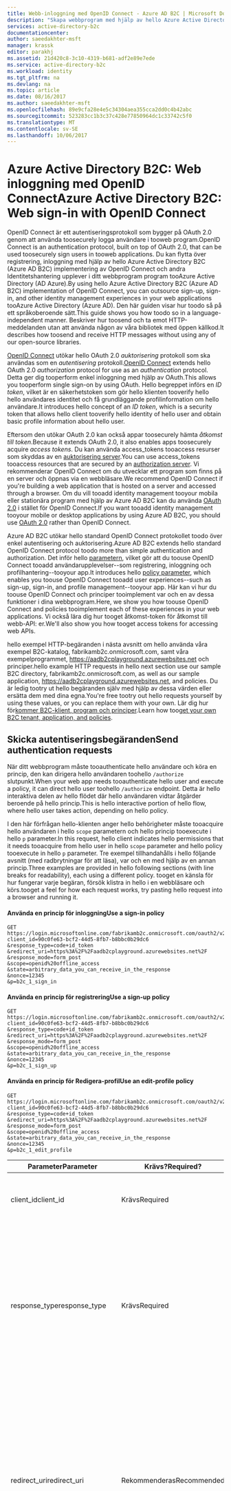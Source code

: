 ```yaml
---
title: Webb-inloggning med OpenID Connect - Azure AD B2C | Microsoft Docs
description: "Skapa webbprogram med hjälp av hello Azure Active Directory-implementeringen av autentiseringsprotokollet för hello OpenID Connect"
services: active-directory-b2c
documentationcenter: 
author: saeedakhter-msft
manager: krassk
editor: parakhj
ms.assetid: 21d420c8-3c10-4319-b681-adf2e89e7ede
ms.service: active-directory-b2c
ms.workload: identity
ms.tgt_pltfrm: na
ms.devlang: na
ms.topic: article
ms.date: 08/16/2017
ms.author: saeedakhter-msft
ms.openlocfilehash: 89e9cfa28e4e5c34304aea355cca2dd0c4b42abc
ms.sourcegitcommit: 523283cc1b3c37c428e77850964dc1c33742c5f0
ms.translationtype: MT
ms.contentlocale: sv-SE
ms.lasthandoff: 10/06/2017
---
```

# <a name="azure-active-directory-b2c-web-sign-in-with-openid-connect"></a><span data-ttu-id="76f8f-103">Azure Active Directory B2C: Web inloggning med OpenID Connect</span><span class="sxs-lookup"><span data-stu-id="76f8f-103">Azure Active Directory B2C: Web sign-in with OpenID Connect</span></span>
<span data-ttu-id="76f8f-104">OpenID Connect är ett autentiseringsprotokoll som bygger på OAuth 2.0 genom att använda toosecurely logga användare i tooweb program.</span><span class="sxs-lookup"><span data-stu-id="76f8f-104">OpenID Connect is an authentication protocol, built on top of OAuth 2.0, that can be used toosecurely sign users in tooweb applications.</span></span> <span data-ttu-id="76f8f-105">Du kan flytta över registrering, inloggning med hjälp av hello Azure Active Directory B2C (Azure AD B2C) implementering av OpenID Connect och andra Identitetshantering upplever i ditt webbprogram program tooAzure Active Directory (AD Azure).</span><span class="sxs-lookup"><span data-stu-id="76f8f-105">By using hello Azure Active Directory B2C (Azure AD B2C) implementation of OpenID Connect, you can outsource sign-up, sign-in, and other identity management experiences in your web applications tooAzure Active Directory (Azure AD).</span></span> <span data-ttu-id="76f8f-106">Den här guiden visar hur toodo så på ett språkoberoende sätt.</span><span class="sxs-lookup"><span data-stu-id="76f8f-106">This guide shows you how toodo so in a language-independent manner.</span></span> <span data-ttu-id="76f8f-107">Beskriver hur toosend och ta emot HTTP-meddelanden utan att använda någon av våra bibliotek med öppen källkod.</span><span class="sxs-lookup"><span data-stu-id="76f8f-107">It describes how toosend and receive HTTP messages without using any of our open-source libraries.</span></span>

<span data-ttu-id="76f8f-108">[OpenID Connect](http://openid.net/specs/openid-connect-core-1_0.html) utökar hello OAuth 2.0 *auktorisering* protokoll som ska användas som en *autentisering* protokoll.</span><span class="sxs-lookup"><span data-stu-id="76f8f-108">[OpenID Connect](http://openid.net/specs/openid-connect-core-1_0.html) extends hello OAuth 2.0 *authorization* protocol for use as an *authentication* protocol.</span></span> <span data-ttu-id="76f8f-109">Detta ger dig tooperform enkel inloggning med hjälp av OAuth.</span><span class="sxs-lookup"><span data-stu-id="76f8f-109">This allows you tooperform single sign-on by using OAuth.</span></span> <span data-ttu-id="76f8f-110">Hello begreppet införs en *ID token*, vilket är en säkerhetstoken som gör hello klienten tooverify hello hello användares identitet och få grundläggande profilinformation om hello användare.</span><span class="sxs-lookup"><span data-stu-id="76f8f-110">It introduces hello concept of an *ID token*, which is a security token that allows hello client tooverify hello identity of hello user and obtain basic profile information about hello user.</span></span>

<span data-ttu-id="76f8f-111">Eftersom den utökar OAuth 2.0 kan också appar toosecurely hämta *åtkomst till token*.</span><span class="sxs-lookup"><span data-stu-id="76f8f-111">Because it extends OAuth 2.0, it also enables apps toosecurely acquire *access tokens*.</span></span> <span data-ttu-id="76f8f-112">Du kan använda access_tokens tooaccess resurser som skyddas av en [auktorisering server](active-directory-b2c-reference-protocols.md#the-basics).</span><span class="sxs-lookup"><span data-stu-id="76f8f-112">You can use access_tokens tooaccess resources that are secured by an [authorization server](active-directory-b2c-reference-protocols.md#the-basics).</span></span> <span data-ttu-id="76f8f-113">Vi rekommenderar OpenID Connect om du utvecklar ett program som finns på en server och öppnas via en webbläsare.</span><span class="sxs-lookup"><span data-stu-id="76f8f-113">We recommend OpenID Connect if you're building a web application that is hosted on a server and accessed through a browser.</span></span> <span data-ttu-id="76f8f-114">Om du vill tooadd identity management tooyour mobila eller stationära program med hjälp av Azure AD B2C kan du använda [OAuth 2.0](active-directory-b2c-reference-oauth-code.md) i stället för OpenID Connect.</span><span class="sxs-lookup"><span data-stu-id="76f8f-114">If you want tooadd identity management tooyour mobile or desktop applications by using Azure AD B2C, you should use [OAuth 2.0](active-directory-b2c-reference-oauth-code.md) rather than OpenID Connect.</span></span>

<span data-ttu-id="76f8f-115">Azure AD B2C utökar hello standard OpenID Connect protokollet toodo över enkel autentisering och auktorisering.</span><span class="sxs-lookup"><span data-stu-id="76f8f-115">Azure AD B2C extends hello standard OpenID Connect protocol toodo more than simple authentication and authorization.</span></span> <span data-ttu-id="76f8f-116">Det inför hello [parametern](active-directory-b2c-reference-policies.md), vilket gör att du toouse OpenID Connect tooadd användarupplevelser--som registrering, inloggning och profilhantering--tooyour app.</span><span class="sxs-lookup"><span data-stu-id="76f8f-116">It introduces hello [policy parameter](active-directory-b2c-reference-policies.md), which enables you toouse OpenID Connect tooadd user experiences--such as sign-up, sign-in, and profile management--tooyour app.</span></span> <span data-ttu-id="76f8f-117">Här kan vi hur du toouse OpenID Connect och principer tooimplement var och en av dessa funktioner i dina webbprogram.</span><span class="sxs-lookup"><span data-stu-id="76f8f-117">Here, we show you how toouse OpenID Connect and policies tooimplement each of these experiences in your web applications.</span></span> <span data-ttu-id="76f8f-118">Vi också lära dig hur tooget åtkomst-token för åtkomst till webb-API: er.</span><span class="sxs-lookup"><span data-stu-id="76f8f-118">We'll also show you how tooget access tokens for accessing web APIs.</span></span>

<span data-ttu-id="76f8f-119">hello exempel HTTP-begäranden i nästa avsnitt om hello använda våra exempel B2C-katalog, fabrikamb2c.onmicrosoft.com, samt våra exempelprogrammet, https://aadb2cplayground.azurewebsites.net och principer.</span><span class="sxs-lookup"><span data-stu-id="76f8f-119">hello example HTTP requests in hello next section use our sample B2C directory, fabrikamb2c.onmicrosoft.com, as well as our sample application, https://aadb2cplayground.azurewebsites.net, and policies.</span></span> <span data-ttu-id="76f8f-120">Du är ledig tootry ut hello begäranden själv med hjälp av dessa värden eller ersätta dem med dina egna.</span><span class="sxs-lookup"><span data-stu-id="76f8f-120">You're free tootry out hello requests yourself by using these values, or you can replace them with your own.</span></span>
<span data-ttu-id="76f8f-121">Lär dig hur för[kommer B2C-klient, program och principer](#use-your-own-b2c-directory).</span><span class="sxs-lookup"><span data-stu-id="76f8f-121">Learn how too[get your own B2C tenant, application, and policies](#use-your-own-b2c-directory).</span></span>

## <a name="send-authentication-requests"></a><span data-ttu-id="76f8f-122">Skicka autentiseringsbegäranden</span><span class="sxs-lookup"><span data-stu-id="76f8f-122">Send authentication requests</span></span>
<span data-ttu-id="76f8f-123">När ditt webbprogram måste tooauthenticate hello användare och köra en princip, den kan dirigera hello användaren toohello `/authorize` slutpunkt.</span><span class="sxs-lookup"><span data-stu-id="76f8f-123">When your web app needs tooauthenticate hello user and execute a policy, it can direct hello user toohello `/authorize` endpoint.</span></span> <span data-ttu-id="76f8f-124">Detta är hello interaktiva delen av hello flödet där hello användaren vidtar åtgärder beroende på hello princip.</span><span class="sxs-lookup"><span data-stu-id="76f8f-124">This is hello interactive portion of hello flow, where hello user takes action, depending on hello policy.</span></span>

<span data-ttu-id="76f8f-125">I den här förfrågan hello-klienten anger hello behörigheter måste tooacquire hello användaren i hello `scope` parametern och hello princip tooexecute i hello `p` parameter.</span><span class="sxs-lookup"><span data-stu-id="76f8f-125">In this request, hello client indicates hello permissions that it needs tooacquire from hello user in hello `scope` parameter and hello policy tooexecute in hello `p` parameter.</span></span> <span data-ttu-id="76f8f-126">Tre exempel tillhandahålls i hello följande avsnitt (med radbrytningar för att läsa), var och en med hjälp av en annan princip.</span><span class="sxs-lookup"><span data-stu-id="76f8f-126">Three examples are provided in hello following sections (with line breaks for readability), each using a different policy.</span></span> <span data-ttu-id="76f8f-127">tooget en känsla för hur fungerar varje begäran, försök klistra in hello i en webbläsare och körs.</span><span class="sxs-lookup"><span data-stu-id="76f8f-127">tooget a feel for how each request works, try pasting hello request into a browser and running it.</span></span>

#### <a name="use-a-sign-in-policy"></a><span data-ttu-id="76f8f-128">Använda en princip för inloggning</span><span class="sxs-lookup"><span data-stu-id="76f8f-128">Use a sign-in policy</span></span>
```
GET https://login.microsoftonline.com/fabrikamb2c.onmicrosoft.com/oauth2/v2.0/authorize?
client_id=90c0fe63-bcf2-44d5-8fb7-b8bbc0b29dc6
&response_type=code+id_token
&redirect_uri=https%3A%2F%2Faadb2cplayground.azurewebsites.net%2F
&response_mode=form_post
&scope=openid%20offline_access
&state=arbitrary_data_you_can_receive_in_the_response
&nonce=12345
&p=b2c_1_sign_in
```

#### <a name="use-a-sign-up-policy"></a><span data-ttu-id="76f8f-129">Använda en princip för registrering</span><span class="sxs-lookup"><span data-stu-id="76f8f-129">Use a sign-up policy</span></span>
```
GET https://login.microsoftonline.com/fabrikamb2c.onmicrosoft.com/oauth2/v2.0/authorize?
client_id=90c0fe63-bcf2-44d5-8fb7-b8bbc0b29dc6
&response_type=code+id_token
&redirect_uri=https%3A%2F%2Faadb2cplayground.azurewebsites.net%2F
&response_mode=form_post
&scope=openid%20offline_access
&state=arbitrary_data_you_can_receive_in_the_response
&nonce=12345
&p=b2c_1_sign_up
```

#### <a name="use-an-edit-profile-policy"></a><span data-ttu-id="76f8f-130">Använda en princip för Redigera-profil</span><span class="sxs-lookup"><span data-stu-id="76f8f-130">Use an edit-profile policy</span></span>
```
GET https://login.microsoftonline.com/fabrikamb2c.onmicrosoft.com/oauth2/v2.0/authorize?
client_id=90c0fe63-bcf2-44d5-8fb7-b8bbc0b29dc6
&response_type=code+id_token
&redirect_uri=https%3A%2F%2Faadb2cplayground.azurewebsites.net%2F
&response_mode=form_post
&scope=openid%20offline_access
&state=arbitrary_data_you_can_receive_in_the_response
&nonce=12345
&p=b2c_1_edit_profile
```

| <span data-ttu-id="76f8f-131">Parameter</span><span class="sxs-lookup"><span data-stu-id="76f8f-131">Parameter</span></span> | <span data-ttu-id="76f8f-132">Krävs?</span><span class="sxs-lookup"><span data-stu-id="76f8f-132">Required?</span></span> | <span data-ttu-id="76f8f-133">Beskrivning</span><span class="sxs-lookup"><span data-stu-id="76f8f-133">Description</span></span> |
| --- | --- | --- |
| <span data-ttu-id="76f8f-134">client_id</span><span class="sxs-lookup"><span data-stu-id="76f8f-134">client_id</span></span> |<span data-ttu-id="76f8f-135">Krävs</span><span class="sxs-lookup"><span data-stu-id="76f8f-135">Required</span></span> |<span data-ttu-id="76f8f-136">hello program-ID som hello [Azure-portalen](https://portal.azure.com/) tilldelade tooyour app.</span><span class="sxs-lookup"><span data-stu-id="76f8f-136">hello application ID that hello [Azure portal](https://portal.azure.com/) assigned tooyour app.</span></span> |
| <span data-ttu-id="76f8f-137">response_type</span><span class="sxs-lookup"><span data-stu-id="76f8f-137">response_type</span></span> |<span data-ttu-id="76f8f-138">Krävs</span><span class="sxs-lookup"><span data-stu-id="76f8f-138">Required</span></span> |<span data-ttu-id="76f8f-139">hello svarstyp som måste innehålla en ID-token för OpenID Connect.</span><span class="sxs-lookup"><span data-stu-id="76f8f-139">hello response type, which must include an ID token for OpenID Connect.</span></span> <span data-ttu-id="76f8f-140">Om ditt webbprogram måste också token för att anropa ett webb-API, kan du använda `code+id_token`eftersom vi har gjort här.</span><span class="sxs-lookup"><span data-stu-id="76f8f-140">If your web app also needs tokens for calling a web API, you can use `code+id_token`, as we've done here.</span></span> |
| <span data-ttu-id="76f8f-141">redirect_uri</span><span class="sxs-lookup"><span data-stu-id="76f8f-141">redirect_uri</span></span> |<span data-ttu-id="76f8f-142">Rekommenderas</span><span class="sxs-lookup"><span data-stu-id="76f8f-142">Recommended</span></span> |<span data-ttu-id="76f8f-143">Hej `redirect_uri` parameter för din app, där autentisering svar kan skickas och tas emot av din app.</span><span class="sxs-lookup"><span data-stu-id="76f8f-143">hello `redirect_uri` parameter of your app, where authentication responses can be sent and received by your app.</span></span> <span data-ttu-id="76f8f-144">Den måste matcha en hello `redirect_uri` parametrar som du har registrerat i hello portal, förutom att det måste vara URL-kodade.</span><span class="sxs-lookup"><span data-stu-id="76f8f-144">It must exactly match one of hello `redirect_uri` parameters that you registered in hello portal, except that it must be URL encoded.</span></span> |
| <span data-ttu-id="76f8f-145">Omfång</span><span class="sxs-lookup"><span data-stu-id="76f8f-145">scope</span></span> |<span data-ttu-id="76f8f-146">Krävs</span><span class="sxs-lookup"><span data-stu-id="76f8f-146">Required</span></span> |<span data-ttu-id="76f8f-147">En blankstegsavgränsad lista över scope.</span><span class="sxs-lookup"><span data-stu-id="76f8f-147">A space-separated list of scopes.</span></span> <span data-ttu-id="76f8f-148">Ett enda scope-värde som anger tooAzure AD både behörigheter som krävs.</span><span class="sxs-lookup"><span data-stu-id="76f8f-148">A single scope value indicates tooAzure AD both permissions that are being requested.</span></span> <span data-ttu-id="76f8f-149">Hej `openid` omfång anger en behörighet toosign i hello användar- och hämta data om hello användaren i hello form av ID-token (mer toocome på den här hello nedan).</span><span class="sxs-lookup"><span data-stu-id="76f8f-149">hello `openid` scope indicates a permission toosign in hello user and get data about hello user in hello form of ID tokens (more toocome on this later in hello article).</span></span> <span data-ttu-id="76f8f-150">Hej `offline_access` scope är valfritt för webbprogram.</span><span class="sxs-lookup"><span data-stu-id="76f8f-150">hello `offline_access` scope is optional for web apps.</span></span> <span data-ttu-id="76f8f-151">Anger det att din app måste en *uppdateringstoken* för långlivade åtkomst tooresources.</span><span class="sxs-lookup"><span data-stu-id="76f8f-151">It indicates that your app will need a *refresh token* for long-lived access tooresources.</span></span> |
| <span data-ttu-id="76f8f-152">response_mode</span><span class="sxs-lookup"><span data-stu-id="76f8f-152">response_mode</span></span> |<span data-ttu-id="76f8f-153">Rekommenderas</span><span class="sxs-lookup"><span data-stu-id="76f8f-153">Recommended</span></span> |<span data-ttu-id="76f8f-154">hello-metod som ska använda toosend hello resulterande auktorisering kod tillbaka tooyour app.</span><span class="sxs-lookup"><span data-stu-id="76f8f-154">hello method that should be used toosend hello resulting authorization code back tooyour app.</span></span> <span data-ttu-id="76f8f-155">Det kan vara antingen `query`, `form_post`, eller `fragment`.</span><span class="sxs-lookup"><span data-stu-id="76f8f-155">It can be either `query`, `form_post`, or `fragment`.</span></span>  <span data-ttu-id="76f8f-156">Hej `form_post` svar läge rekommenderas för bästa säkerhet.</span><span class="sxs-lookup"><span data-stu-id="76f8f-156">hello `form_post` response mode is recommended for best security.</span></span> |
| <span data-ttu-id="76f8f-157">state</span><span class="sxs-lookup"><span data-stu-id="76f8f-157">state</span></span> |<span data-ttu-id="76f8f-158">Rekommenderas</span><span class="sxs-lookup"><span data-stu-id="76f8f-158">Recommended</span></span> |<span data-ttu-id="76f8f-159">Ett värde som ingår i hello-begäran som returneras också hello token svar.</span><span class="sxs-lookup"><span data-stu-id="76f8f-159">A value included in hello request that is also returned in hello token response.</span></span> <span data-ttu-id="76f8f-160">Det kan vara en sträng med innehåll som du vill använda.</span><span class="sxs-lookup"><span data-stu-id="76f8f-160">It can be a string of any content that you want.</span></span> <span data-ttu-id="76f8f-161">Ett slumpmässigt genererat unikt värde används vanligtvis för att förhindra attacker med förfalskning av begäran.</span><span class="sxs-lookup"><span data-stu-id="76f8f-161">A randomly generated unique value is typically used for preventing cross-site request forgery attacks.</span></span> <span data-ttu-id="76f8f-162">hello tillstånd är också används tooencode information om hello användarens tillstånd i hello app innan hello autentiseringsbegäran inträffade, exempelvis hello sidan de befann sig i.</span><span class="sxs-lookup"><span data-stu-id="76f8f-162">hello state is also used tooencode information about hello user's state in hello app before hello authentication request occurred, such as hello page they were on.</span></span> |
| <span data-ttu-id="76f8f-163">temporärt ID</span><span class="sxs-lookup"><span data-stu-id="76f8f-163">nonce</span></span> |<span data-ttu-id="76f8f-164">Krävs</span><span class="sxs-lookup"><span data-stu-id="76f8f-164">Required</span></span> |<span data-ttu-id="76f8f-165">Ett värde som ingår i hello-begäran (genereras av hello app) som ska tas med i hello resulterande ID-token som ett anspråk.</span><span class="sxs-lookup"><span data-stu-id="76f8f-165">A value included in hello request (generated by hello app) that will be included in hello resulting ID token as a claim.</span></span> <span data-ttu-id="76f8f-166">hello app kan kontrollera det här värdet toomitigate token replay-attacker.</span><span class="sxs-lookup"><span data-stu-id="76f8f-166">hello app can then verify this value toomitigate token replay attacks.</span></span> <span data-ttu-id="76f8f-167">hello-värdet är vanligtvis en slumpmässig unik sträng som kan använda tooidentify hello ursprung hello-begäran.</span><span class="sxs-lookup"><span data-stu-id="76f8f-167">hello value is typically a randomized unique string that can be used tooidentify hello origin of hello request.</span></span> |
| <span data-ttu-id="76f8f-168">P</span><span class="sxs-lookup"><span data-stu-id="76f8f-168">p</span></span> |<span data-ttu-id="76f8f-169">Krävs</span><span class="sxs-lookup"><span data-stu-id="76f8f-169">Required</span></span> |<span data-ttu-id="76f8f-170">hello-princip som kommer att utföras.</span><span class="sxs-lookup"><span data-stu-id="76f8f-170">hello policy that will be executed.</span></span> <span data-ttu-id="76f8f-171">Det är hello namnet på en princip som skapas i din B2C-klient.</span><span class="sxs-lookup"><span data-stu-id="76f8f-171">It is hello name of a policy that is created in your B2C tenant.</span></span> <span data-ttu-id="76f8f-172">hello principvärdet namn måste börja med `b2c\_1\_`.</span><span class="sxs-lookup"><span data-stu-id="76f8f-172">hello policy name value should begin with `b2c\_1\_`.</span></span> <span data-ttu-id="76f8f-173">Lär dig mer om principer och hello [expanderbara principramverk](active-directory-b2c-reference-policies.md).</span><span class="sxs-lookup"><span data-stu-id="76f8f-173">Learn more about policies and hello [extensible policy framework](active-directory-b2c-reference-policies.md).</span></span> |
| <span data-ttu-id="76f8f-174">kommandotolk</span><span class="sxs-lookup"><span data-stu-id="76f8f-174">prompt</span></span> |<span data-ttu-id="76f8f-175">Valfri</span><span class="sxs-lookup"><span data-stu-id="76f8f-175">Optional</span></span> |<span data-ttu-id="76f8f-176">hello typ av användarinteraktion som krävs.</span><span class="sxs-lookup"><span data-stu-id="76f8f-176">hello type of user interaction that is required.</span></span> <span data-ttu-id="76f8f-177">hello enda giltiga värdet just nu är `login`, vilket framtvingar hello användaren tooenter sina autentiseringsuppgifter på begäran.</span><span class="sxs-lookup"><span data-stu-id="76f8f-177">hello only valid value at this time is `login`, which forces hello user tooenter their credentials on that request.</span></span> <span data-ttu-id="76f8f-178">Enkel inloggning börjar inte gälla.</span><span class="sxs-lookup"><span data-stu-id="76f8f-178">Single sign-on will not take effect.</span></span> |

<span data-ttu-id="76f8f-179">Nu uppmanas användaren hello toocomplete hello princip arbetsflöde.</span><span class="sxs-lookup"><span data-stu-id="76f8f-179">At this point, hello user is asked toocomplete hello policy's workflow.</span></span> <span data-ttu-id="76f8f-180">Detta kan omfatta hello användaren att ange sina användarnamn och lösenord, logga in med en sociala identitet registrerar sig för hello directory eller ett annat nummer av steg, beroende på hur hello princip har definierats.</span><span class="sxs-lookup"><span data-stu-id="76f8f-180">This might involve hello user entering their username and password, signing in with a social identity, signing up for hello directory, or any other number of steps, depending on how hello policy is defined.</span></span>

<span data-ttu-id="76f8f-181">När hello användaren Slutför hello princip, Azure AD tillbaka ett svar tooyour app på hello anges `redirect_uri` parameter med hello-metod som har angetts i hello `response_mode` parameter.</span><span class="sxs-lookup"><span data-stu-id="76f8f-181">After hello user completes hello policy, Azure AD returns a response tooyour app at hello indicated `redirect_uri` parameter, by using hello method that is specified in hello `response_mode` parameter.</span></span> <span data-ttu-id="76f8f-182">hello svar är hello samma för alla hello föregående fall, oberoende av hello-princip som körs.</span><span class="sxs-lookup"><span data-stu-id="76f8f-182">hello response is hello same for each of hello preceding cases, independent of hello policy that is executed.</span></span>

<span data-ttu-id="76f8f-183">Ett lyckat svar med `response_mode=fragment` skulle se ut:</span><span class="sxs-lookup"><span data-stu-id="76f8f-183">A successful response using `response_mode=fragment` would look like:</span></span>

```
GET https://aadb2cplayground.azurewebsites.net/#
id_token=eyJ0eXAiOiJKV1QiLCJhbGciOiJSUzI1NiIsIng1dCI6Ik5HVEZ2ZEstZnl0aEV1Q...
&code=AwABAAAAvPM1KaPlrEqdFSBzjqfTGBCmLdgfSTLEMPGYuNHSUYBrq...
&state=arbitrary_data_you_can_receive_in_the_response
```

| <span data-ttu-id="76f8f-184">Parameter</span><span class="sxs-lookup"><span data-stu-id="76f8f-184">Parameter</span></span> | <span data-ttu-id="76f8f-185">Beskrivning</span><span class="sxs-lookup"><span data-stu-id="76f8f-185">Description</span></span> |
| --- | --- |
| <span data-ttu-id="76f8f-186">id_token</span><span class="sxs-lookup"><span data-stu-id="76f8f-186">id_token</span></span> |<span data-ttu-id="76f8f-187">Hej ID-token som hello app som begärdes.</span><span class="sxs-lookup"><span data-stu-id="76f8f-187">hello ID token that hello app requested.</span></span> <span data-ttu-id="76f8f-188">Du kan använda hello ID token tooverify hello användarens identitet och starta en session med hello användare.</span><span class="sxs-lookup"><span data-stu-id="76f8f-188">You can use hello ID token tooverify hello user's identity and begin a session with hello user.</span></span> <span data-ttu-id="76f8f-189">Mer information om ID-token och deras innehåll ingår i hello [Azure AD B2C tokenreferens](active-directory-b2c-reference-tokens.md).</span><span class="sxs-lookup"><span data-stu-id="76f8f-189">More details on ID tokens and their contents are included in hello [Azure AD B2C token reference](active-directory-b2c-reference-tokens.md).</span></span> |
| <span data-ttu-id="76f8f-190">Koden</span><span class="sxs-lookup"><span data-stu-id="76f8f-190">code</span></span> |<span data-ttu-id="76f8f-191">hello auktorisering code hello appen begärs, om du har använt `response_type=code+id_token`.</span><span class="sxs-lookup"><span data-stu-id="76f8f-191">hello authorization code that hello app requested, if you used `response_type=code+id_token`.</span></span> <span data-ttu-id="76f8f-192">hello app kan använda hello auktorisering koden toorequest en åtkomst-token för en målresurs.</span><span class="sxs-lookup"><span data-stu-id="76f8f-192">hello app can use hello authorization code toorequest an access token for a target resource.</span></span> <span data-ttu-id="76f8f-193">Auktoriseringskoder är mycket tillfällig.</span><span class="sxs-lookup"><span data-stu-id="76f8f-193">Authorization codes are very short-lived.</span></span> <span data-ttu-id="76f8f-194">Vanligtvis de går ut efter 10 minuter.</span><span class="sxs-lookup"><span data-stu-id="76f8f-194">Typically, they expire after about 10 minutes.</span></span> |
| <span data-ttu-id="76f8f-195">state</span><span class="sxs-lookup"><span data-stu-id="76f8f-195">state</span></span> |<span data-ttu-id="76f8f-196">Om en `state` parametern ingår i hello begäran hello samma värde som ska visas i hello svar.</span><span class="sxs-lookup"><span data-stu-id="76f8f-196">If a `state` parameter is included in hello request, hello same value should appear in hello response.</span></span> <span data-ttu-id="76f8f-197">hello app bör kontrollera att hello `state` värden i hello förfrågan och svar är identiska.</span><span class="sxs-lookup"><span data-stu-id="76f8f-197">hello app should verify that hello `state` values in hello request and response are identical.</span></span> |

<span data-ttu-id="76f8f-198">Felsvar kan även skickas toohello `redirect_uri` parameter så hello appen kan hantera dem på rätt sätt:</span><span class="sxs-lookup"><span data-stu-id="76f8f-198">Error responses can also be sent toohello `redirect_uri` parameter so that hello app can handle them appropriately:</span></span>

```
GET https://aadb2cplayground.azurewebsites.net/#
error=access_denied
&error_description=the+user+canceled+the+authentication
&state=arbitrary_data_you_can_receive_in_the_response
```

| <span data-ttu-id="76f8f-199">Parameter</span><span class="sxs-lookup"><span data-stu-id="76f8f-199">Parameter</span></span> | <span data-ttu-id="76f8f-200">Beskrivning</span><span class="sxs-lookup"><span data-stu-id="76f8f-200">Description</span></span> |
| --- | --- |
| <span data-ttu-id="76f8f-201">fel</span><span class="sxs-lookup"><span data-stu-id="76f8f-201">error</span></span> |<span data-ttu-id="76f8f-202">En felkod sträng som kan använda tooclassify typer av fel som inträffar och som kan vara används tooreact tooerrors.</span><span class="sxs-lookup"><span data-stu-id="76f8f-202">An error-code string that can be used tooclassify types of errors that occur and that can be used tooreact tooerrors.</span></span> |
| <span data-ttu-id="76f8f-203">error_description</span><span class="sxs-lookup"><span data-stu-id="76f8f-203">error_description</span></span> |<span data-ttu-id="76f8f-204">Ett felmeddelande som kan hjälpa utvecklare identifiera hello grundorsaken till ett autentiseringsfel.</span><span class="sxs-lookup"><span data-stu-id="76f8f-204">A specific error message that can help a developer identify hello root cause of an authentication error.</span></span> |
| <span data-ttu-id="76f8f-205">state</span><span class="sxs-lookup"><span data-stu-id="76f8f-205">state</span></span> |<span data-ttu-id="76f8f-206">Se hello fullständig beskrivning i hello första tabellen i det här avsnittet.</span><span class="sxs-lookup"><span data-stu-id="76f8f-206">See hello full description in hello first table in this section.</span></span> <span data-ttu-id="76f8f-207">Om en `state` parametern ingår i hello begäran hello samma värde som ska visas i hello svar.</span><span class="sxs-lookup"><span data-stu-id="76f8f-207">If a `state` parameter is included in hello request, hello same value should appear in hello response.</span></span> <span data-ttu-id="76f8f-208">hello app bör kontrollera att hello `state` värden i hello förfrågan och svar är identiska.</span><span class="sxs-lookup"><span data-stu-id="76f8f-208">hello app should verify that hello `state` values in hello request and response are identical.</span></span> |

## <a name="validate-hello-id-token"></a><span data-ttu-id="76f8f-209">Validera hello-ID-token</span><span class="sxs-lookup"><span data-stu-id="76f8f-209">Validate hello ID token</span></span>
<span data-ttu-id="76f8f-210">Bara tar emot en token med ID: T är inte tillräckligt med tooauthenticate hello-användare.</span><span class="sxs-lookup"><span data-stu-id="76f8f-210">Just receiving an ID token is not enough tooauthenticate hello user.</span></span> <span data-ttu-id="76f8f-211">Du måste verifiera signaturen för hello-ID-token och kontrollera hello anspråk i hello token per krav som din app.</span><span class="sxs-lookup"><span data-stu-id="76f8f-211">You must validate hello ID token's signature and verify hello claims in hello token per your app's requirements.</span></span> <span data-ttu-id="76f8f-212">Azure AD B2C använder [JSON Web token (JWTs)](http://self-issued.info/docs/draft-ietf-oauth-json-web-token.html) och offentlig nyckel kryptografi toosign token och kontrollera att de är giltiga.</span><span class="sxs-lookup"><span data-stu-id="76f8f-212">Azure AD B2C uses [JSON Web Tokens (JWTs)](http://self-issued.info/docs/draft-ietf-oauth-json-web-token.html) and public key cryptography toosign tokens and verify that they are valid.</span></span>

<span data-ttu-id="76f8f-213">Det finns många öppen källkod bibliotek som är tillgängliga för att validera JWTs, beroende på ditt språk preferensordning.</span><span class="sxs-lookup"><span data-stu-id="76f8f-213">There are many open-source libraries that are available for validating JWTs, depending on your language of preference.</span></span> <span data-ttu-id="76f8f-214">Vi rekommenderar att utforska alternativen i stället för att implementera din egen valideringslogik.</span><span class="sxs-lookup"><span data-stu-id="76f8f-214">We recommend exploring those options rather than implementing your own validation logic.</span></span> <span data-ttu-id="76f8f-215">hello information här kan vara användbart i räkna ut hur tooproperly använder dessa bibliotek.</span><span class="sxs-lookup"><span data-stu-id="76f8f-215">hello information here will be useful in figuring out how tooproperly use those libraries.</span></span>

<span data-ttu-id="76f8f-216">Azure AD B2C har OpenID Connect metadata slutpunkt, vilket gör att en app toofetch information om Azure AD B2C vid körning.</span><span class="sxs-lookup"><span data-stu-id="76f8f-216">Azure AD B2C has an OpenID Connect metadata endpoint, which allows an app toofetch information about Azure AD B2C at runtime.</span></span> <span data-ttu-id="76f8f-217">Informationen omfattar slutpunkter, token innehåll och nycklar för tokensignering.</span><span class="sxs-lookup"><span data-stu-id="76f8f-217">This information includes endpoints, token contents, and token signing keys.</span></span> <span data-ttu-id="76f8f-218">Det finns en JSON-dokumentet för metadata för varje princip i din B2C-klient.</span><span class="sxs-lookup"><span data-stu-id="76f8f-218">There is a JSON metadata document for each policy in your B2C tenant.</span></span> <span data-ttu-id="76f8f-219">Till exempel hello Metadatadokumentet för hello `b2c_1_sign_in` princip i `fabrikamb2c.onmicrosoft.com` finns på:</span><span class="sxs-lookup"><span data-stu-id="76f8f-219">For example, hello metadata document for hello `b2c_1_sign_in` policy in `fabrikamb2c.onmicrosoft.com` is located at:</span></span>

`https://login.microsoftonline.com/fabrikamb2c.onmicrosoft.com/v2.0/.well-known/openid-configuration?p=b2c_1_sign_in`

<span data-ttu-id="76f8f-220">En av hello egenskaperna för den här konfigurationsdokument är `jwks_uri`, vars värde för hello samma princip skulle vara:</span><span class="sxs-lookup"><span data-stu-id="76f8f-220">One of hello properties of this configuration document is `jwks_uri`, whose value for hello same policy would be:</span></span>

<span data-ttu-id="76f8f-221">`https://login.microsoftonline.com/fabrikamb2c.onmicrosoft.com/discovery/v2.0/keys?p=b2c_1_sign_in`.</span><span class="sxs-lookup"><span data-stu-id="76f8f-221">`https://login.microsoftonline.com/fabrikamb2c.onmicrosoft.com/discovery/v2.0/keys?p=b2c_1_sign_in`.</span></span>

<span data-ttu-id="76f8f-222">toodetermine vilken princip som användes i en ID-token-signering (och från där toofetch hello metadata), har du två alternativ.</span><span class="sxs-lookup"><span data-stu-id="76f8f-222">toodetermine which policy was used in signing an ID token (and from where toofetch hello metadata), you have two options.</span></span> <span data-ttu-id="76f8f-223">Först hello principnamn ingår i hello `acr` anspråk i hello-ID-token.</span><span class="sxs-lookup"><span data-stu-id="76f8f-223">First, hello policy name is included in hello `acr` claim in hello ID token.</span></span> <span data-ttu-id="76f8f-224">Information om hur tooparse hello anspråk från en ID-token finns hello [Azure AD B2C tokenreferens](active-directory-b2c-reference-tokens.md).</span><span class="sxs-lookup"><span data-stu-id="76f8f-224">For information on how tooparse hello claims from an ID token, see hello [Azure AD B2C token reference](active-directory-b2c-reference-tokens.md).</span></span> <span data-ttu-id="76f8f-225">Ett annat alternativ är tooencode hello princip i hello värdet för hello `state` parameter när du skickar hello begäran och sedan avkoda toodetermine vilken princip som har använts.</span><span class="sxs-lookup"><span data-stu-id="76f8f-225">Your other option is tooencode hello policy in hello value of hello `state` parameter when you issue hello request, and then decode it toodetermine which policy was used.</span></span> <span data-ttu-id="76f8f-226">Antingen metoden är giltig.</span><span class="sxs-lookup"><span data-stu-id="76f8f-226">Either method is valid.</span></span>

<span data-ttu-id="76f8f-227">När du har skaffat hello Metadatadokumentet från hello OpenID Connect metadataslutpunkten kan du använda hello 256 RSA-offentliga nycklar (som finns i den här slutpunkten) toovalidate hello signaturen för hello-ID-token.</span><span class="sxs-lookup"><span data-stu-id="76f8f-227">After you've acquired hello metadata document from hello OpenID Connect metadata endpoint, you can use hello RSA 256 public keys (which are located at this endpoint) toovalidate hello signature of hello ID token.</span></span> <span data-ttu-id="76f8f-228">Det kan finnas flera nycklar som anges i den här slutpunkten vid en viss tidpunkt, alla identifierade med ett `kid` anspråk.</span><span class="sxs-lookup"><span data-stu-id="76f8f-228">There might be multiple keys listed at this endpoint at any given point in time, each identified by a `kid` claim.</span></span> <span data-ttu-id="76f8f-229">hello rubriken för hello-ID-token innehåller också en `kid` anspråk, som anger vilken av dessa nycklar används toosign hello-ID-token.</span><span class="sxs-lookup"><span data-stu-id="76f8f-229">hello header of hello ID token also contains a `kid` claim, which indicates which of these keys was used toosign hello ID token.</span></span> <span data-ttu-id="76f8f-230">Mer information finns i hello [Azure AD B2C tokenreferens](active-directory-b2c-reference-tokens.md) (hello avsnitt på [verifiera token](active-directory-b2c-reference-tokens.md#token-validation), i synnerhet).</span><span class="sxs-lookup"><span data-stu-id="76f8f-230">For more information, see hello [Azure AD B2C token reference](active-directory-b2c-reference-tokens.md) (hello section on [validating tokens](active-directory-b2c-reference-tokens.md#token-validation), in particular).</span></span>
<!--TODO: Improve hello information on this-->

<span data-ttu-id="76f8f-231">När du har verifierats hello signaturen för hello-ID-token, finns det flera anspråk som du behöver tooverify.</span><span class="sxs-lookup"><span data-stu-id="76f8f-231">After you've validated hello signature of hello ID token, there are several claims that you need tooverify.</span></span> <span data-ttu-id="76f8f-232">Exempel:</span><span class="sxs-lookup"><span data-stu-id="76f8f-232">For instance:</span></span>

* <span data-ttu-id="76f8f-233">Du bör verifiera hello `nonce` anspråk tooprevent token replay-attacker.</span><span class="sxs-lookup"><span data-stu-id="76f8f-233">You should validate hello `nonce` claim tooprevent token replay attacks.</span></span> <span data-ttu-id="76f8f-234">Värdet ska du angav i hello inloggning begäran.</span><span class="sxs-lookup"><span data-stu-id="76f8f-234">Its value should be what you specified in hello sign-in request.</span></span>
* <span data-ttu-id="76f8f-235">Du bör verifiera hello `aud` anspråk tooensure som hello-ID-token har utfärdats för din app.</span><span class="sxs-lookup"><span data-stu-id="76f8f-235">You should validate hello `aud` claim tooensure that hello ID token was issued for your app.</span></span> <span data-ttu-id="76f8f-236">Värdet ska vara hello program-ID för din app.</span><span class="sxs-lookup"><span data-stu-id="76f8f-236">Its value should be hello application ID of your app.</span></span>
* <span data-ttu-id="76f8f-237">Du bör verifiera hello `iat` och `exp` anspråk tooensure som hello-ID-token inte har upphört att gälla.</span><span class="sxs-lookup"><span data-stu-id="76f8f-237">You should validate hello `iat` and `exp` claims tooensure that hello ID token has not expired.</span></span>

<span data-ttu-id="76f8f-238">Det finns också flera mer verifieringar som ska utföras.</span><span class="sxs-lookup"><span data-stu-id="76f8f-238">There are also several more validations that you should perform.</span></span> <span data-ttu-id="76f8f-239">Dessa beskrivs i detalj i hello [OpenID Connect Core Spec](http://openid.net/specs/openid-connect-core-1_0.html).  Du kan också toovalidate ytterligare anspråk, beroende på ditt scenario.</span><span class="sxs-lookup"><span data-stu-id="76f8f-239">These are described in detail in hello [OpenID Connect Core Spec](http://openid.net/specs/openid-connect-core-1_0.html).  You might also want toovalidate additional claims, depending on your scenario.</span></span> <span data-ttu-id="76f8f-240">Några vanliga verifieringar inkluderar:</span><span class="sxs-lookup"><span data-stu-id="76f8f-240">Some common validations include:</span></span>

* <span data-ttu-id="76f8f-241">Säkerställa som hello användare/organisation har registrerat dig för hello app.</span><span class="sxs-lookup"><span data-stu-id="76f8f-241">Ensuring that hello user/organization has signed up for hello app.</span></span>
* <span data-ttu-id="76f8f-242">Säkerställa hello användaren har rätt behörighet/privilegier.</span><span class="sxs-lookup"><span data-stu-id="76f8f-242">Ensuring that hello user has proper authorization/privileges.</span></span>
* <span data-ttu-id="76f8f-243">Se till att en viss styrkan hos autentisering har inträffat, till exempel Azure Multi-Factor Authentication.</span><span class="sxs-lookup"><span data-stu-id="76f8f-243">Ensuring that a certain strength of authentication has occurred, such as Azure Multi-Factor Authentication.</span></span>

<span data-ttu-id="76f8f-244">Mer information om hello anspråk i en ID-token finns hello [Azure AD B2C tokenreferens](active-directory-b2c-reference-tokens.md).</span><span class="sxs-lookup"><span data-stu-id="76f8f-244">For more information on hello claims in an ID token, see hello [Azure AD B2C token reference](active-directory-b2c-reference-tokens.md).</span></span>

<span data-ttu-id="76f8f-245">När du har validerat hello-ID-token kan du börja en session med hello användare.</span><span class="sxs-lookup"><span data-stu-id="76f8f-245">After you have validated hello ID token, you can begin a session with hello user.</span></span> <span data-ttu-id="76f8f-246">Du kan använda hello anspråk i hello ID token tooobtain information om hello användare i din app.</span><span class="sxs-lookup"><span data-stu-id="76f8f-246">You can use hello claims in hello ID token tooobtain information about hello user in your app.</span></span> <span data-ttu-id="76f8f-247">Användningsområden för den här informationen omfattar bildskärm, poster och auktorisering.</span><span class="sxs-lookup"><span data-stu-id="76f8f-247">Uses for this information include display, records, and authorization.</span></span>

## <a name="get-a-token"></a><span data-ttu-id="76f8f-248">Hämta en token</span><span class="sxs-lookup"><span data-stu-id="76f8f-248">Get a token</span></span>
<span data-ttu-id="76f8f-249">Om du behöver din web app tooonly köra principer, kan du hoppa över hello följande avsnitten.</span><span class="sxs-lookup"><span data-stu-id="76f8f-249">If you need your web app tooonly execute policies, you can skip hello next few sections.</span></span> <span data-ttu-id="76f8f-250">Dessa avsnitt är tillämpliga endast tooweb appar som behöver toomake autentiserade anrop tooa webb-API och också skyddas av Azure AD B2C.</span><span class="sxs-lookup"><span data-stu-id="76f8f-250">These sections are applicable only tooweb apps that need toomake authenticated calls tooa web API and are also protected by Azure AD B2C.</span></span>

<span data-ttu-id="76f8f-251">Du kan lösa hello auktoriseringskod som du har köpt (med hjälp av `response_type=code+id_token`) för en token toohello önskad resursen genom att skicka en `POST` begära toohello `/token` slutpunkt.</span><span class="sxs-lookup"><span data-stu-id="76f8f-251">You can redeem hello authorization code that you acquired (by using `response_type=code+id_token`) for a token toohello desired resource by sending a `POST` request toohello `/token` endpoint.</span></span> <span data-ttu-id="76f8f-252">Är för närvarande hello resursen som du kan begära en token för ditt Apps egen backend-webb-API.</span><span class="sxs-lookup"><span data-stu-id="76f8f-252">Currently, hello only resource that you can request a token for is your app's own back-end web API.</span></span> <span data-ttu-id="76f8f-253">hello-konventionen för att begära en token tooyourself är toouse appens klient-ID som hello omfattning:</span><span class="sxs-lookup"><span data-stu-id="76f8f-253">hello convention for requesting a token tooyourself is toouse your app's client ID as hello scope:</span></span>

```
POST fabrikamb2c.onmicrosoft.com/oauth2/v2.0/token?p=b2c_1_sign_in HTTP/1.1
Host: https://login.microsoftonline.com
Content-Type: application/x-www-form-urlencoded

grant_type=authorization_code&client_id=90c0fe63-bcf2-44d5-8fb7-b8bbc0b29dc6&scope=90c0fe63-bcf2-44d5-8fb7-b8bbc0b29dc6 offline_access&code=AwABAAAAvPM1KaPlrEqdFSBzjqfTGBCmLdgfSTLEMPGYuNHSUYBrq...&redirect_uri=urn:ietf:wg:oauth:2.0:oob&client_secret=<your-application-secret>

```

| <span data-ttu-id="76f8f-254">Parameter</span><span class="sxs-lookup"><span data-stu-id="76f8f-254">Parameter</span></span> | <span data-ttu-id="76f8f-255">Krävs?</span><span class="sxs-lookup"><span data-stu-id="76f8f-255">Required?</span></span> | <span data-ttu-id="76f8f-256">Beskrivning</span><span class="sxs-lookup"><span data-stu-id="76f8f-256">Description</span></span> |
| --- | --- | --- |
| <span data-ttu-id="76f8f-257">P</span><span class="sxs-lookup"><span data-stu-id="76f8f-257">p</span></span> |<span data-ttu-id="76f8f-258">Krävs</span><span class="sxs-lookup"><span data-stu-id="76f8f-258">Required</span></span> |<span data-ttu-id="76f8f-259">Hej princip som har använt tooacquire hello auktorisering kod.</span><span class="sxs-lookup"><span data-stu-id="76f8f-259">hello policy that was used tooacquire hello authorization code.</span></span> <span data-ttu-id="76f8f-260">Du kan inte använda en annan princip i den här förfrågan.</span><span class="sxs-lookup"><span data-stu-id="76f8f-260">You cannot use a different policy in this request.</span></span> <span data-ttu-id="76f8f-261">Observera att du lägger till den här parametern toohello frågesträng, inte toohello `POST` brödtext.</span><span class="sxs-lookup"><span data-stu-id="76f8f-261">Note that you add this parameter toohello query string, not toohello `POST` body.</span></span> |
| <span data-ttu-id="76f8f-262">client_id</span><span class="sxs-lookup"><span data-stu-id="76f8f-262">client_id</span></span> |<span data-ttu-id="76f8f-263">Krävs</span><span class="sxs-lookup"><span data-stu-id="76f8f-263">Required</span></span> |<span data-ttu-id="76f8f-264">hello program-ID som hello [Azure-portalen](https://portal.azure.com/) tilldelade tooyour app.</span><span class="sxs-lookup"><span data-stu-id="76f8f-264">hello application ID that hello [Azure portal](https://portal.azure.com/) assigned tooyour app.</span></span> |
| <span data-ttu-id="76f8f-265">grant_type</span><span class="sxs-lookup"><span data-stu-id="76f8f-265">grant_type</span></span> |<span data-ttu-id="76f8f-266">Krävs</span><span class="sxs-lookup"><span data-stu-id="76f8f-266">Required</span></span> |<span data-ttu-id="76f8f-267">Hej typ av bevilja som måste vara `authorization_code` för hello-auktoriseringskodflödet.</span><span class="sxs-lookup"><span data-stu-id="76f8f-267">hello type of grant, which must be `authorization_code` for hello authorization code flow.</span></span> |
| <span data-ttu-id="76f8f-268">Omfång</span><span class="sxs-lookup"><span data-stu-id="76f8f-268">scope</span></span> |<span data-ttu-id="76f8f-269">Rekommenderas</span><span class="sxs-lookup"><span data-stu-id="76f8f-269">Recommended</span></span> |<span data-ttu-id="76f8f-270">En blankstegsavgränsad lista över scope.</span><span class="sxs-lookup"><span data-stu-id="76f8f-270">A space-separated list of scopes.</span></span> <span data-ttu-id="76f8f-271">Ett enda scope-värde som anger tooAzure AD både behörigheter som krävs.</span><span class="sxs-lookup"><span data-stu-id="76f8f-271">A single scope value indicates tooAzure AD both permissions that are being requested.</span></span> <span data-ttu-id="76f8f-272">Hej `openid` omfång anger en behörighet toosign i hello användar- och hämta data om hello användaren i hello form av id_token parametrar.</span><span class="sxs-lookup"><span data-stu-id="76f8f-272">hello `openid` scope indicates a permission toosign in hello user and get data about hello user in hello form of id_token parameters.</span></span> <span data-ttu-id="76f8f-273">Det kan vara används tooget token tooyour Apps egen backend-webb-API, som representeras av hello samma program-ID som hello-klient.</span><span class="sxs-lookup"><span data-stu-id="76f8f-273">It can be used tooget tokens tooyour app's own back-end web API, which is represented by hello same application ID as hello client.</span></span> <span data-ttu-id="76f8f-274">Hej `offline_access` omfång anger att din app behöver en uppdateringstoken för långlivade åtkomst tooresources.</span><span class="sxs-lookup"><span data-stu-id="76f8f-274">hello `offline_access` scope indicates that your app will need a refresh token for long-lived access tooresources.</span></span> |
| <span data-ttu-id="76f8f-275">Koden</span><span class="sxs-lookup"><span data-stu-id="76f8f-275">code</span></span> |<span data-ttu-id="76f8f-276">Krävs</span><span class="sxs-lookup"><span data-stu-id="76f8f-276">Required</span></span> |<span data-ttu-id="76f8f-277">hello auktoriseringskod som du har införskaffade i hello första del av hello flödet.</span><span class="sxs-lookup"><span data-stu-id="76f8f-277">hello authorization code that you acquired in hello first leg of hello flow.</span></span> |
| <span data-ttu-id="76f8f-278">redirect_uri</span><span class="sxs-lookup"><span data-stu-id="76f8f-278">redirect_uri</span></span> |<span data-ttu-id="76f8f-279">Krävs</span><span class="sxs-lookup"><span data-stu-id="76f8f-279">Required</span></span> |<span data-ttu-id="76f8f-280">Hej `redirect_uri` parametern för hello program som du fick hello auktoriseringskod.</span><span class="sxs-lookup"><span data-stu-id="76f8f-280">hello `redirect_uri` parameter of hello application where you received hello authorization code.</span></span> |
| <span data-ttu-id="76f8f-281">client_secret</span><span class="sxs-lookup"><span data-stu-id="76f8f-281">client_secret</span></span> |<span data-ttu-id="76f8f-282">Krävs</span><span class="sxs-lookup"><span data-stu-id="76f8f-282">Required</span></span> |<span data-ttu-id="76f8f-283">Hej programhemlighet som du genererade på hello [Azure-portalen](https://portal.azure.com/).</span><span class="sxs-lookup"><span data-stu-id="76f8f-283">hello application secret that you generated in hello [Azure portal](https://portal.azure.com/).</span></span> <span data-ttu-id="76f8f-284">Den här programhemligheten är en viktig säkerhetsuppgift artefakt.</span><span class="sxs-lookup"><span data-stu-id="76f8f-284">This application secret is an important security artifact.</span></span> <span data-ttu-id="76f8f-285">Du bör lagra den på ett säkert sätt på din server.</span><span class="sxs-lookup"><span data-stu-id="76f8f-285">You should store it securely on your server.</span></span> <span data-ttu-id="76f8f-286">Du bör också rotera denna klienthemlighet regelbundet.</span><span class="sxs-lookup"><span data-stu-id="76f8f-286">You should also rotate this client secret on a periodic basis.</span></span> |

<span data-ttu-id="76f8f-287">Det ser ut som ett lyckat token svar:</span><span class="sxs-lookup"><span data-stu-id="76f8f-287">A successful token response looks like:</span></span>

```
{
    "not_before": "1442340812",
    "token_type": "Bearer",
    "access_token": "eyJ0eXAiOiJKV1QiLCJhbGciOiJSUzI1NiIsIng1dCI6Ik5HVEZ2ZEstZnl0aEV1Q...",
    "scope": "90c0fe63-bcf2-44d5-8fb7-b8bbc0b29dc6 offline_access",
    "expires_in": "3600",
    "refresh_token": "AAQfQmvuDy8WtUv-sd0TBwWVQs1rC-Lfxa_NDkLqpg50Cxp5Dxj0VPF1mx2Z...",
}
```
| <span data-ttu-id="76f8f-288">Parameter</span><span class="sxs-lookup"><span data-stu-id="76f8f-288">Parameter</span></span> | <span data-ttu-id="76f8f-289">Beskrivning</span><span class="sxs-lookup"><span data-stu-id="76f8f-289">Description</span></span> |
| --- | --- |
| <span data-ttu-id="76f8f-290">not_before</span><span class="sxs-lookup"><span data-stu-id="76f8f-290">not_before</span></span> |<span data-ttu-id="76f8f-291">hello tid vid vilken hello token betraktas som giltigt epok tidpunkt.</span><span class="sxs-lookup"><span data-stu-id="76f8f-291">hello time at which hello token is considered valid, in epoch time.</span></span> |
| <span data-ttu-id="76f8f-292">token_type</span><span class="sxs-lookup"><span data-stu-id="76f8f-292">token_type</span></span> |<span data-ttu-id="76f8f-293">hello tokentypen värde.</span><span class="sxs-lookup"><span data-stu-id="76f8f-293">hello token type value.</span></span> <span data-ttu-id="76f8f-294">Hej typ som har stöd för Azure AD är `Bearer`.</span><span class="sxs-lookup"><span data-stu-id="76f8f-294">hello only type that Azure AD supports is `Bearer`.</span></span> |
| <span data-ttu-id="76f8f-295">access_token</span><span class="sxs-lookup"><span data-stu-id="76f8f-295">access_token</span></span> |<span data-ttu-id="76f8f-296">hello signerade JWT-token som du har begärt.</span><span class="sxs-lookup"><span data-stu-id="76f8f-296">hello signed JWT token that you requested.</span></span> |
| <span data-ttu-id="76f8f-297">Omfång</span><span class="sxs-lookup"><span data-stu-id="76f8f-297">scope</span></span> |<span data-ttu-id="76f8f-298">hello scope för vilka hello token är giltig.</span><span class="sxs-lookup"><span data-stu-id="76f8f-298">hello scopes for which hello token is valid.</span></span> <span data-ttu-id="76f8f-299">Dessa kan användas för att cachelagra token för senare användning.</span><span class="sxs-lookup"><span data-stu-id="76f8f-299">These can be used for caching tokens for later use.</span></span> |
| <span data-ttu-id="76f8f-300">expires_in</span><span class="sxs-lookup"><span data-stu-id="76f8f-300">expires_in</span></span> |<span data-ttu-id="76f8f-301">hello tidslängd som hello åtkomst-token är giltig (i sekunder).</span><span class="sxs-lookup"><span data-stu-id="76f8f-301">hello length of time that hello access token is valid (in seconds).</span></span> |
| <span data-ttu-id="76f8f-302">refresh_token</span><span class="sxs-lookup"><span data-stu-id="76f8f-302">refresh_token</span></span> |<span data-ttu-id="76f8f-303">En token för uppdatering av OAuth 2.0.</span><span class="sxs-lookup"><span data-stu-id="76f8f-303">An OAuth 2.0 refresh token.</span></span> <span data-ttu-id="76f8f-304">hello app kan använda den här token tooacquire ytterligare token när hello aktuella token upphör att gälla.</span><span class="sxs-lookup"><span data-stu-id="76f8f-304">hello app can use this token tooacquire additional tokens after hello current token expires.</span></span> <span data-ttu-id="76f8f-305">Uppdatera token är långlivade och kan inte används tooretain åtkomst tooresources under längre tid.</span><span class="sxs-lookup"><span data-stu-id="76f8f-305">Refresh tokens are long-lived and can be used tooretain access tooresources for extended periods of time.</span></span> <span data-ttu-id="76f8f-306">Mer information finns i toohello [B2C tokenreferens](active-directory-b2c-reference-tokens.md).</span><span class="sxs-lookup"><span data-stu-id="76f8f-306">For more details, refer toohello [B2C token reference](active-directory-b2c-reference-tokens.md).</span></span> <span data-ttu-id="76f8f-307">Observera att du måste ha använt hello scope `offline_access` i både hello auktorisering och token begäranden i ordning tooreceive en uppdateringstoken.</span><span class="sxs-lookup"><span data-stu-id="76f8f-307">Note that you must have used hello scope `offline_access` in both hello authorization and token requests in order tooreceive a refresh token.</span></span> |

<span data-ttu-id="76f8f-308">Felsvar som liknar:</span><span class="sxs-lookup"><span data-stu-id="76f8f-308">Error responses look like:</span></span>

```
{
    "error": "access_denied",
    "error_description": "hello user revoked access toohello app.",
}
```

| <span data-ttu-id="76f8f-309">Parameter</span><span class="sxs-lookup"><span data-stu-id="76f8f-309">Parameter</span></span> | <span data-ttu-id="76f8f-310">Beskrivning</span><span class="sxs-lookup"><span data-stu-id="76f8f-310">Description</span></span> |
| --- | --- |
| <span data-ttu-id="76f8f-311">fel</span><span class="sxs-lookup"><span data-stu-id="76f8f-311">error</span></span> |<span data-ttu-id="76f8f-312">En felkod sträng som kan använda tooclassify typer av fel som inträffar och som kan vara används tooreact tooerrors.</span><span class="sxs-lookup"><span data-stu-id="76f8f-312">An error-code string that can be used tooclassify types of errors that occur and that can be used tooreact tooerrors.</span></span> |
| <span data-ttu-id="76f8f-313">error_description</span><span class="sxs-lookup"><span data-stu-id="76f8f-313">error_description</span></span> |<span data-ttu-id="76f8f-314">Ett felmeddelande som kan hjälpa utvecklare identifiera hello grundorsaken till ett autentiseringsfel.</span><span class="sxs-lookup"><span data-stu-id="76f8f-314">A specific error message that can help a developer identify hello root cause of an authentication error.</span></span> |

## <a name="use-hello-token"></a><span data-ttu-id="76f8f-315">Använd hello-token</span><span class="sxs-lookup"><span data-stu-id="76f8f-315">Use hello token</span></span>
<span data-ttu-id="76f8f-316">Nu när du har har skaffat ett åtkomsttoken, du kan använda hello token i begäranden tooyour backend-webb-API: er genom att inkludera i hello `Authorization` huvud:</span><span class="sxs-lookup"><span data-stu-id="76f8f-316">Now that you've successfully acquired an access token, you can use hello token in requests tooyour back-end web APIs by including it in hello `Authorization` header:</span></span>

```
GET /tasks
Host: https://mytaskwebapi.com
Authorization: Bearer eyJ0eXAiOiJKV1QiLCJhbGciOiJSUzI1NiIsIng1dCI6Ik5HVEZ2ZEstZnl0aEV1Q...
```

## <a name="refresh-hello-token"></a><span data-ttu-id="76f8f-317">Uppdatera hello-token</span><span class="sxs-lookup"><span data-stu-id="76f8f-317">Refresh hello token</span></span>
<span data-ttu-id="76f8f-318">ID-token är tillfällig.</span><span class="sxs-lookup"><span data-stu-id="76f8f-318">ID tokens are short-lived.</span></span> <span data-ttu-id="76f8f-319">Du måste uppdatera dem när de upphör att gälla toocontinue som kan tooaccess resurser.</span><span class="sxs-lookup"><span data-stu-id="76f8f-319">You must refresh them after they expire toocontinue being able tooaccess resources.</span></span> <span data-ttu-id="76f8f-320">Du kan göra det genom att skicka in en annan `POST` begära toohello `/token` slutpunkt.</span><span class="sxs-lookup"><span data-stu-id="76f8f-320">You can do so by submitting another `POST` request toohello `/token` endpoint.</span></span> <span data-ttu-id="76f8f-321">Den här tiden kan ge hello `refresh_token` parameter i stället för hello `code` parameter:</span><span class="sxs-lookup"><span data-stu-id="76f8f-321">This time, provide hello `refresh_token` parameter instead of hello `code` parameter:</span></span>

```
POST fabrikamb2c.onmicrosoft.com/oauth2/v2.0/token?p=b2c_1_sign_in HTTP/1.1
Host: https://login.microsoftonline.com
Content-Type: application/x-www-form-urlencoded

grant_type=refresh_token&client_id=90c0fe63-bcf2-44d5-8fb7-b8bbc0b29dc6&scope=openid offline_access&refresh_token=AwABAAAAvPM1KaPlrEqdFSBzjqfTGBCmLdgfSTLEMPGYuNHSUYBrq...&redirect_uri=urn:ietf:wg:oauth:2.0:oob&client_secret=<your-application-secret>
```

| <span data-ttu-id="76f8f-322">Parameter</span><span class="sxs-lookup"><span data-stu-id="76f8f-322">Parameter</span></span> | <span data-ttu-id="76f8f-323">Krävs</span><span class="sxs-lookup"><span data-stu-id="76f8f-323">Required</span></span> | <span data-ttu-id="76f8f-324">Beskrivning</span><span class="sxs-lookup"><span data-stu-id="76f8f-324">Description</span></span> |
| --- | --- | --- |
| <span data-ttu-id="76f8f-325">P</span><span class="sxs-lookup"><span data-stu-id="76f8f-325">p</span></span> |<span data-ttu-id="76f8f-326">Krävs</span><span class="sxs-lookup"><span data-stu-id="76f8f-326">Required</span></span> |<span data-ttu-id="76f8f-327">hello-princip som har använt tooacquire hello ursprungliga uppdateringstoken.</span><span class="sxs-lookup"><span data-stu-id="76f8f-327">hello policy that was used tooacquire hello original refresh token.</span></span> <span data-ttu-id="76f8f-328">Du kan inte använda en annan princip i den här förfrågan.</span><span class="sxs-lookup"><span data-stu-id="76f8f-328">You cannot use a different policy in this request.</span></span> <span data-ttu-id="76f8f-329">Observera att du lägger till den här parametern toohello frågesträng, inte toohello POST brödtext.</span><span class="sxs-lookup"><span data-stu-id="76f8f-329">Note that you add this parameter toohello query string, not toohello POST body.</span></span> |
| <span data-ttu-id="76f8f-330">client_id</span><span class="sxs-lookup"><span data-stu-id="76f8f-330">client_id</span></span> |<span data-ttu-id="76f8f-331">Krävs</span><span class="sxs-lookup"><span data-stu-id="76f8f-331">Required</span></span> |<span data-ttu-id="76f8f-332">hello program-ID som hello [Azure-portalen](https://portal.azure.com/) tilldelade tooyour app.</span><span class="sxs-lookup"><span data-stu-id="76f8f-332">hello application ID that hello [Azure portal](https://portal.azure.com/) assigned tooyour app.</span></span> |
| <span data-ttu-id="76f8f-333">grant_type</span><span class="sxs-lookup"><span data-stu-id="76f8f-333">grant_type</span></span> |<span data-ttu-id="76f8f-334">Krävs</span><span class="sxs-lookup"><span data-stu-id="76f8f-334">Required</span></span> |<span data-ttu-id="76f8f-335">bevilja som måste vara en uppdateringstoken för denna del av hello auktoriseringskodflödet hello typ.</span><span class="sxs-lookup"><span data-stu-id="76f8f-335">hello type of grant, which must be a refresh token for this leg of hello authorization code flow.</span></span> |
| <span data-ttu-id="76f8f-336">Omfång</span><span class="sxs-lookup"><span data-stu-id="76f8f-336">scope</span></span> |<span data-ttu-id="76f8f-337">Rekommenderas</span><span class="sxs-lookup"><span data-stu-id="76f8f-337">Recommended</span></span> |<span data-ttu-id="76f8f-338">En blankstegsavgränsad lista över scope.</span><span class="sxs-lookup"><span data-stu-id="76f8f-338">A space-separated list of scopes.</span></span> <span data-ttu-id="76f8f-339">Ett enda scope-värde som anger tooAzure AD både behörigheter som krävs.</span><span class="sxs-lookup"><span data-stu-id="76f8f-339">A single scope value indicates tooAzure AD both permissions that are being requested.</span></span> <span data-ttu-id="76f8f-340">Hej `openid` omfång anger en behörighet toosign i hello användar- och hämta data om hello användaren i hello form av ID-token.</span><span class="sxs-lookup"><span data-stu-id="76f8f-340">hello `openid` scope indicates a permission toosign in hello user and get data about hello user in hello form of ID tokens.</span></span> <span data-ttu-id="76f8f-341">Det kan vara används tooget token tooyour Apps egen backend-webb-API, som representeras av hello samma program-ID som hello-klient.</span><span class="sxs-lookup"><span data-stu-id="76f8f-341">It can be used tooget tokens tooyour app's own back-end web API, which is represented by hello same application ID as hello client.</span></span> <span data-ttu-id="76f8f-342">Hej `offline_access` omfång anger att din app behöver en uppdateringstoken för långlivade åtkomst tooresources.</span><span class="sxs-lookup"><span data-stu-id="76f8f-342">hello `offline_access` scope indicates that your app will need a refresh token for long-lived access tooresources.</span></span> |
| <span data-ttu-id="76f8f-343">redirect_uri</span><span class="sxs-lookup"><span data-stu-id="76f8f-343">redirect_uri</span></span> |<span data-ttu-id="76f8f-344">Rekommenderas</span><span class="sxs-lookup"><span data-stu-id="76f8f-344">Recommended</span></span> |<span data-ttu-id="76f8f-345">Hej `redirect_uri` parametern för hello program som du fick hello auktoriseringskod.</span><span class="sxs-lookup"><span data-stu-id="76f8f-345">hello `redirect_uri` parameter of hello application where you received hello authorization code.</span></span> |
| <span data-ttu-id="76f8f-346">refresh_token</span><span class="sxs-lookup"><span data-stu-id="76f8f-346">refresh_token</span></span> |<span data-ttu-id="76f8f-347">Krävs</span><span class="sxs-lookup"><span data-stu-id="76f8f-347">Required</span></span> |<span data-ttu-id="76f8f-348">hello ursprungliga uppdateringstoken som du har införskaffade i hello andra ben hello flödet.</span><span class="sxs-lookup"><span data-stu-id="76f8f-348">hello original refresh token that you acquired in hello second leg of hello flow.</span></span> <span data-ttu-id="76f8f-349">Observera att du måste ha använt hello scope `offline_access` i både hello auktorisering och token begäranden i ordning tooreceive en uppdateringstoken.</span><span class="sxs-lookup"><span data-stu-id="76f8f-349">Note that you must have used hello scope `offline_access` in both hello authorization and token requests in order tooreceive a refresh token.</span></span> |
| <span data-ttu-id="76f8f-350">client_secret</span><span class="sxs-lookup"><span data-stu-id="76f8f-350">client_secret</span></span> |<span data-ttu-id="76f8f-351">Krävs</span><span class="sxs-lookup"><span data-stu-id="76f8f-351">Required</span></span> |<span data-ttu-id="76f8f-352">Hej programhemlighet som du genererade på hello [Azure-portalen](https://portal.azure.com/).</span><span class="sxs-lookup"><span data-stu-id="76f8f-352">hello application secret that you generated in hello [Azure portal](https://portal.azure.com/).</span></span> <span data-ttu-id="76f8f-353">Den här programhemligheten är en viktig säkerhetsuppgift artefakt.</span><span class="sxs-lookup"><span data-stu-id="76f8f-353">This application secret is an important security artifact.</span></span> <span data-ttu-id="76f8f-354">Du bör lagra den på ett säkert sätt på din server.</span><span class="sxs-lookup"><span data-stu-id="76f8f-354">You should store it securely on your server.</span></span> <span data-ttu-id="76f8f-355">Du bör också rotera denna klienthemlighet regelbundet.</span><span class="sxs-lookup"><span data-stu-id="76f8f-355">You should also rotate this client secret on a periodic basis.</span></span> |

<span data-ttu-id="76f8f-356">Det ser ut som ett lyckat token svar:</span><span class="sxs-lookup"><span data-stu-id="76f8f-356">A successful token response looks like:</span></span>

```
{
    "not_before": "1442340812",
    "token_type": "Bearer",
    "access_token": "eyJ0eXAiOiJKV1QiLCJhbGciOiJSUzI1NiIsIng1dCI6Ik5HVEZ2ZEstZnl0aEV1Q...",
    "scope": "90c0fe63-bcf2-44d5-8fb7-b8bbc0b29dc6 offline_access",
    "expires_in": "3600",
    "refresh_token": "AAQfQmvuDy8WtUv-sd0TBwWVQs1rC-Lfxa_NDkLqpg50Cxp5Dxj0VPF1mx2Z...",
}
```
| <span data-ttu-id="76f8f-357">Parameter</span><span class="sxs-lookup"><span data-stu-id="76f8f-357">Parameter</span></span> | <span data-ttu-id="76f8f-358">Beskrivning</span><span class="sxs-lookup"><span data-stu-id="76f8f-358">Description</span></span> |
| --- | --- |
| <span data-ttu-id="76f8f-359">not_before</span><span class="sxs-lookup"><span data-stu-id="76f8f-359">not_before</span></span> |<span data-ttu-id="76f8f-360">hello tid vid vilken hello token betraktas som giltigt epok tidpunkt.</span><span class="sxs-lookup"><span data-stu-id="76f8f-360">hello time at which hello token is considered valid, in epoch time.</span></span> |
| <span data-ttu-id="76f8f-361">token_type</span><span class="sxs-lookup"><span data-stu-id="76f8f-361">token_type</span></span> |<span data-ttu-id="76f8f-362">hello tokentypen värde.</span><span class="sxs-lookup"><span data-stu-id="76f8f-362">hello token type value.</span></span> <span data-ttu-id="76f8f-363">Hej typ som har stöd för Azure AD är `Bearer`.</span><span class="sxs-lookup"><span data-stu-id="76f8f-363">hello only type that Azure AD supports is `Bearer`.</span></span> |
| <span data-ttu-id="76f8f-364">access_token</span><span class="sxs-lookup"><span data-stu-id="76f8f-364">access_token</span></span> |<span data-ttu-id="76f8f-365">hello signerade JWT-token som du har begärt.</span><span class="sxs-lookup"><span data-stu-id="76f8f-365">hello signed JWT token that you requested.</span></span> |
| <span data-ttu-id="76f8f-366">Omfång</span><span class="sxs-lookup"><span data-stu-id="76f8f-366">scope</span></span> |<span data-ttu-id="76f8f-367">hello omfattning som hello token är giltig för, som kan användas för att cachelagra token för senare användning.</span><span class="sxs-lookup"><span data-stu-id="76f8f-367">hello scope that hello token is valid for, which can be used for caching tokens for later use.</span></span> |
| <span data-ttu-id="76f8f-368">expires_in</span><span class="sxs-lookup"><span data-stu-id="76f8f-368">expires_in</span></span> |<span data-ttu-id="76f8f-369">hello tidslängd som hello åtkomst-token är giltig (i sekunder).</span><span class="sxs-lookup"><span data-stu-id="76f8f-369">hello length of time that hello access token is valid (in seconds).</span></span> |
| <span data-ttu-id="76f8f-370">refresh_token</span><span class="sxs-lookup"><span data-stu-id="76f8f-370">refresh_token</span></span> |<span data-ttu-id="76f8f-371">En token för uppdatering av OAuth 2.0.</span><span class="sxs-lookup"><span data-stu-id="76f8f-371">An OAuth 2.0 refresh token.</span></span> <span data-ttu-id="76f8f-372">hello app kan använda den här token tooacquire ytterligare token när hello aktuella token upphör att gälla.</span><span class="sxs-lookup"><span data-stu-id="76f8f-372">hello app can use this token tooacquire additional tokens after hello current token expires.</span></span>  <span data-ttu-id="76f8f-373">Uppdatera token är långlivade och kan inte används tooretain åtkomst tooresources under längre tid.</span><span class="sxs-lookup"><span data-stu-id="76f8f-373">Refresh tokens are long-lived and can be used tooretain access tooresources for extended periods of time.</span></span> <span data-ttu-id="76f8f-374">Mer information finns i toohello [B2C tokenreferens](active-directory-b2c-reference-tokens.md).</span><span class="sxs-lookup"><span data-stu-id="76f8f-374">For more detail, refer toohello [B2C token reference](active-directory-b2c-reference-tokens.md).</span></span> |

<span data-ttu-id="76f8f-375">Felsvar som liknar:</span><span class="sxs-lookup"><span data-stu-id="76f8f-375">Error responses look like:</span></span>

```
{
    "error": "access_denied",
    "error_description": "hello user revoked access toohello app.",
}
```

| <span data-ttu-id="76f8f-376">Parameter</span><span class="sxs-lookup"><span data-stu-id="76f8f-376">Parameter</span></span> | <span data-ttu-id="76f8f-377">Beskrivning</span><span class="sxs-lookup"><span data-stu-id="76f8f-377">Description</span></span> |
| --- | --- |
| <span data-ttu-id="76f8f-378">fel</span><span class="sxs-lookup"><span data-stu-id="76f8f-378">error</span></span> |<span data-ttu-id="76f8f-379">En felkod sträng som kan använda tooclassify typer av fel som inträffar och som kan vara används tooreact tooerrors.</span><span class="sxs-lookup"><span data-stu-id="76f8f-379">An error-code string that can be used tooclassify types of errors that occur and that can be used tooreact tooerrors.</span></span> |
| <span data-ttu-id="76f8f-380">error_description</span><span class="sxs-lookup"><span data-stu-id="76f8f-380">error_description</span></span> |<span data-ttu-id="76f8f-381">Ett felmeddelande som kan hjälpa utvecklare identifiera hello grundorsaken till ett autentiseringsfel.</span><span class="sxs-lookup"><span data-stu-id="76f8f-381">A specific error message that can help a developer identify hello root cause of an authentication error.</span></span> |

## <a name="send-a-sign-out-request"></a><span data-ttu-id="76f8f-382">Skicka en begäran om utloggning</span><span class="sxs-lookup"><span data-stu-id="76f8f-382">Send a sign-out request</span></span>
<span data-ttu-id="76f8f-383">Om du vill toosign hello användare utanför hello appen är inte tillräckligt med tooclear appens cookies eller annars avsluta hello-session med hello användare.</span><span class="sxs-lookup"><span data-stu-id="76f8f-383">When you want toosign hello user out of hello app, it is not enough tooclear your app's cookies or otherwise end hello session with hello user.</span></span> <span data-ttu-id="76f8f-384">Du måste också omdirigera hello användaren tooAzure AD toosign ut. Om du inte toodo så kanske hello användaren kan tooreauthenticate tooyour app utan att ange sina autentiseringsuppgifter igen.</span><span class="sxs-lookup"><span data-stu-id="76f8f-384">You must also redirect hello user tooAzure AD toosign out. If you fail toodo so, hello user might be able tooreauthenticate tooyour app without entering their credentials again.</span></span> <span data-ttu-id="76f8f-385">Det beror på att de har en giltig inloggning session med Azure AD.</span><span class="sxs-lookup"><span data-stu-id="76f8f-385">This is because they will have a valid single sign-on session with Azure AD.</span></span>

<span data-ttu-id="76f8f-386">Du kan bara omdirigera hello användaren toohello `end_session` slutpunkt som anges i hello OpenID Connect Metadatadokumentet som beskrivits tidigare i hello ”verifiera hello-ID-token” avsnittet:</span><span class="sxs-lookup"><span data-stu-id="76f8f-386">You can simply redirect hello user toohello `end_session` endpoint that is listed in hello OpenID Connect metadata document described earlier in hello "Validate hello ID token" section:</span></span>

```
GET https://login.microsoftonline.com/fabrikamb2c.onmicrosoft.com/oauth2/v2.0/logout?
p=b2c_1_sign_in
&post_logout_redirect_uri=https%3A%2F%2Faadb2cplayground.azurewebsites.net%2F
```

| <span data-ttu-id="76f8f-387">Parameter</span><span class="sxs-lookup"><span data-stu-id="76f8f-387">Parameter</span></span> | <span data-ttu-id="76f8f-388">Krävs?</span><span class="sxs-lookup"><span data-stu-id="76f8f-388">Required?</span></span> | <span data-ttu-id="76f8f-389">Beskrivning</span><span class="sxs-lookup"><span data-stu-id="76f8f-389">Description</span></span> |
| --- | --- | --- |
| <span data-ttu-id="76f8f-390">P</span><span class="sxs-lookup"><span data-stu-id="76f8f-390">p</span></span> |<span data-ttu-id="76f8f-391">Krävs</span><span class="sxs-lookup"><span data-stu-id="76f8f-391">Required</span></span> |<span data-ttu-id="76f8f-392">hello-princip som du vill toouse toosign hello användare utanför tillämpningsprogrammet.</span><span class="sxs-lookup"><span data-stu-id="76f8f-392">hello policy that you want toouse toosign hello user out of your application.</span></span> |
| <span data-ttu-id="76f8f-393">post_logout_redirect_uri</span><span class="sxs-lookup"><span data-stu-id="76f8f-393">post_logout_redirect_uri</span></span> |<span data-ttu-id="76f8f-394">Rekommenderas</span><span class="sxs-lookup"><span data-stu-id="76f8f-394">Recommended</span></span> |<span data-ttu-id="76f8f-395">hello Webbadress hello användaren måste vara omdirigerade tooafter lyckade utloggning. Om det inte finns, visar Azure AD B2C hello användaren ett allmänt meddelande.</span><span class="sxs-lookup"><span data-stu-id="76f8f-395">hello URL that hello user should be redirected tooafter successful sign-out. If it is not included, Azure AD B2C shows hello user a generic message.</span></span> |

> [!NOTE]
> <span data-ttu-id="76f8f-396">Även om dirigera hello användaren toohello `end_session` endpoint raderar vissa hello användarens inloggning tillstånd med Azure AD B2C, signerar inte hello användare utanför sin sociala identitet provider (IDP)-session.</span><span class="sxs-lookup"><span data-stu-id="76f8f-396">Although directing hello user toohello `end_session` endpoint will clear some of hello user's single sign-on state with Azure AD B2C, it will not sign hello user out of their social identity provider (IDP) session.</span></span> <span data-ttu-id="76f8f-397">Om hello användaren väljer hello samma IDP under en efterföljande inloggning, de kommer att autentisera, utan att behöva ange sina autentiseringsuppgifter.</span><span class="sxs-lookup"><span data-stu-id="76f8f-397">If hello user selects hello same IDP during a subsequent sign-in, they will be reauthenticated, without entering their credentials.</span></span> <span data-ttu-id="76f8f-398">Om en användare toosign utanför tillämpningsprogrammet B2C, den inte nödvändigtvis de vill toosign utanför deras Facebook-konto.</span><span class="sxs-lookup"><span data-stu-id="76f8f-398">If a user wants toosign out of your B2C application, it does not necessarily mean they want toosign out of their Facebook account.</span></span> <span data-ttu-id="76f8f-399">Men i hello fallet för lokala konton avslutas hello användarens session korrekt.</span><span class="sxs-lookup"><span data-stu-id="76f8f-399">However, in hello case of local accounts, hello user's session will be ended properly.</span></span>
> 
> 

## <a name="use-your-own-b2c-tenant"></a><span data-ttu-id="76f8f-400">Använda en egen B2C-klient</span><span class="sxs-lookup"><span data-stu-id="76f8f-400">Use your own B2C tenant</span></span>
<span data-ttu-id="76f8f-401">Om du vill tootry dessa begäranden själv, måste du först utför de här tre stegen och Skriv hello exempelvärden som beskrivs ovan med dina egna:</span><span class="sxs-lookup"><span data-stu-id="76f8f-401">If you want tootry these requests for yourself, you must first perform these three steps, and then replace hello example values described earlier with your own:</span></span>

1. <span data-ttu-id="76f8f-402">[Skapa en B2C-klient](active-directory-b2c-get-started.md), och använder hello namn för din klient i hello begäranden.</span><span class="sxs-lookup"><span data-stu-id="76f8f-402">[Create a B2C tenant](active-directory-b2c-get-started.md), and use hello name of your tenant in hello requests.</span></span>
2. <span data-ttu-id="76f8f-403">[Skapa ett program](active-directory-b2c-app-registration.md) tooobtain ett-ID.</span><span class="sxs-lookup"><span data-stu-id="76f8f-403">[Create an application](active-directory-b2c-app-registration.md) tooobtain an application ID.</span></span> <span data-ttu-id="76f8f-404">Inkludera en web app/webb-API i din app.</span><span class="sxs-lookup"><span data-stu-id="76f8f-404">Include a web app/web API in your app.</span></span> <span data-ttu-id="76f8f-405">Du kan också skapa ett programhemlighet.</span><span class="sxs-lookup"><span data-stu-id="76f8f-405">Optionally, create an application secret.</span></span>
3. <span data-ttu-id="76f8f-406">[Skapa dina principer](active-directory-b2c-reference-policies.md) tooobtain principens namn.</span><span class="sxs-lookup"><span data-stu-id="76f8f-406">[Create your policies](active-directory-b2c-reference-policies.md) tooobtain your policy names.</span></span>

